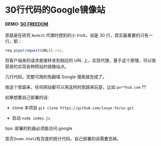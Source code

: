 30行代码的Google镜像站
========================

#### **DEMO: [SO FREEDOM](http://so.luoyefe.com/)**

思路是在研究 `NodeJS` 代理时想到的小 trick，说是 30 行，其实最重要的只有一行，即：

```js
req.pipe(request(URL)).res;
```

将客户端来的请求直接转发到相应的 URL 上，实现代理，基于这个原理，可以很容易的实现各种网站的镜像站点。

几行代码，完整可用的免翻墙 Google 搜索就完成了。

按这个思路来，任何网站都可以用这样的思路来玩耍，比如 `po**hub.com` ??

如果想要自己部署的话:

* clone 本项目 `git clone https://github.com/luoye-fe/so.git`

* 启动 `node index.js`

tips: 部署的机器必须能访问 google 

首页(`home.html`)有百度的统计代码，自己部署的话需要去掉。
